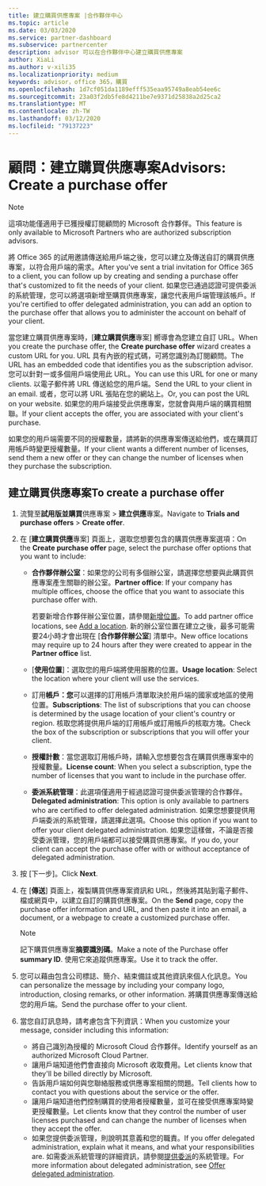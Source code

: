 ```yaml
---
title: 建立購買供應專案 |合作夥伴中心
ms.topic: article
ms.date: 03/03/2020
ms.service: partner-dashboard
ms.subservice: partnercenter
description: advisor 可以在合作夥伴中心建立購買供應專案
author: XiaLi
ms.author: v-xili35
ms.localizationpriority: medium
keywords: advisor，office 365，購買
ms.openlocfilehash: 1d7cf051da1189efff535eaa95749a8eab54ee6c
ms.sourcegitcommit: 23a03f2db5fe8d4211be7e9371d25838a2d25ca2
ms.translationtype: MT
ms.contentlocale: zh-TW
ms.lasthandoff: 03/12/2020
ms.locfileid: "79137223"
---
```

# <a name="advisors-create-a-purchase-offer"></a><span data-ttu-id="2867c-104">顧問：建立購買供應專案</span><span class="sxs-lookup"><span data-stu-id="2867c-104">Advisors: Create a purchase offer</span></span>

> [!NOTE]
> <span data-ttu-id="2867c-105">這項功能僅適用于已獲授權訂閱顧問的 Microsoft 合作夥伴。</span><span class="sxs-lookup"><span data-stu-id="2867c-105">This feature is only available to Microsoft Partners who are authorized subscription advisors.</span></span> 

<span data-ttu-id="2867c-106">將 Office 365 的試用邀請傳送給用戶端之後，您可以建立及傳送自訂的購買供應專案，以符合用戶端的需求。</span><span class="sxs-lookup"><span data-stu-id="2867c-106">After you've sent a trial invitation for Office 365 to a client, you can follow up by creating and sending a purchase offer that's customized to fit the needs of your client.</span></span> <span data-ttu-id="2867c-107">如果您已通過認證可提供委派的系統管理，您可以將選項新增至購買供應專案，讓您代表用戶端管理該帳戶。</span><span class="sxs-lookup"><span data-stu-id="2867c-107">If you're certified to offer delegated administration, you can add an option to the purchase offer that allows you to administer the account on behalf of your client.</span></span>

<span data-ttu-id="2867c-108">當您建立購買供應專案時，[**建立購買供應**專案] 嚮導會為您建立自訂 URL。</span><span class="sxs-lookup"><span data-stu-id="2867c-108">When you create the purchase offer, the **Create purchase offer** wizard creates a custom URL for you.</span></span> <span data-ttu-id="2867c-109">URL 具有內嵌的程式碼，可將您識別為訂閱顧問。</span><span class="sxs-lookup"><span data-stu-id="2867c-109">The URL has an embedded code that identifies you as the subscription advisor.</span></span> <span data-ttu-id="2867c-110">您可以針對一或多個用戶端使用此 URL。</span><span class="sxs-lookup"><span data-stu-id="2867c-110">You can use this URL for one or many clients.</span></span> <span data-ttu-id="2867c-111">以電子郵件將 URL 傳送給您的用戶端。</span><span class="sxs-lookup"><span data-stu-id="2867c-111">Send the URL to your client in an email.</span></span> <span data-ttu-id="2867c-112">或者，您可以將 URL 張貼在您的網站上。</span><span class="sxs-lookup"><span data-stu-id="2867c-112">Or, you can post the URL on your website.</span></span> <span data-ttu-id="2867c-113">如果您的用戶端接受此供應專案，您就會與用戶端的購買相關聯。</span><span class="sxs-lookup"><span data-stu-id="2867c-113">If your client accepts the offer, you are associated with your client's purchase.</span></span>

<span data-ttu-id="2867c-114">如果您的用戶端需要不同的授權數量，請將新的供應專案傳送給他們，或在購買訂用帳戶時變更授權數量。</span><span class="sxs-lookup"><span data-stu-id="2867c-114">If your client wants a different number of licenses, send them a new offer or they can change the number of licenses when they purchase the subscription.</span></span> 

## <a name="to-create-a-purchase-offer"></a><span data-ttu-id="2867c-115">建立購買供應專案</span><span class="sxs-lookup"><span data-stu-id="2867c-115">To create a purchase offer</span></span>

1. <span data-ttu-id="2867c-116">流覽至**試用版並購買**供應專案 > **建立供應**專案。</span><span class="sxs-lookup"><span data-stu-id="2867c-116">Navigate to **Trials and purchase offers** > **Create offer**.</span></span>

2. <span data-ttu-id="2867c-117">在 [**建立購買供應**專案] 頁面上，選取您想要包含的購買供應專案選項：</span><span class="sxs-lookup"><span data-stu-id="2867c-117">On the **Create purchase offer** page, select the purchase offer options that you want to include:</span></span>

    - <span data-ttu-id="2867c-118">**合作夥伴辦公室**：如果您的公司有多個辦公室，請選擇您想要與此購買供應專案產生關聯的辦公室。</span><span class="sxs-lookup"><span data-stu-id="2867c-118">**Partner office**: If your company has multiple offices, choose the office that you want to associate this purchase offer with.</span></span>

        <span data-ttu-id="2867c-119">若要新增合作夥伴辦公室位置，請參閱[新增位置](manage-locations.md)。</span><span class="sxs-lookup"><span data-stu-id="2867c-119">To add partner office locations, see [Add a location](manage-locations.md).</span></span> <span data-ttu-id="2867c-120">新的辦公室位置在建立之後，最多可能需要24小時才會出現在 [**合作夥伴辦公室**] 清單中。</span><span class="sxs-lookup"><span data-stu-id="2867c-120">New office locations may require up to 24 hours after they were created to appear in the **Partner office** list.</span></span>

    - <span data-ttu-id="2867c-121">[**使用位置**]：選取您的用戶端將使用服務的位置。</span><span class="sxs-lookup"><span data-stu-id="2867c-121">**Usage location**: Select the location where your client will use the services.</span></span>
    - <span data-ttu-id="2867c-122">訂用**帳戶：您**可以選擇的訂用帳戶清單取決於用戶端的國家或地區的使用位置。</span><span class="sxs-lookup"><span data-stu-id="2867c-122">**Subscriptions**: The list of subscriptions that you can choose is determined by the usage location of your client's country or region.</span></span> <span data-ttu-id="2867c-123">核取您將提供用戶端的訂用帳戶或訂用帳戶的核取方塊。</span><span class="sxs-lookup"><span data-stu-id="2867c-123">Check the box of the subscription or subscriptions that you will offer your client.</span></span>
    - <span data-ttu-id="2867c-124">**授權計數**：當您選取訂用帳戶時，請輸入您想要包含在購買供應專案中的授權數量。</span><span class="sxs-lookup"><span data-stu-id="2867c-124">**License count**: When you select a subscription, type the number of licenses that you want to include in the purchase offer.</span></span>
    - <span data-ttu-id="2867c-125">**委派系統管理**：此選項僅適用于經過認證可提供委派管理的合作夥伴。</span><span class="sxs-lookup"><span data-stu-id="2867c-125">**Delegated administration**: This option is only available to partners who are certified to offer delegated administration.</span></span> <span data-ttu-id="2867c-126">如果您想要提供用戶端委派的系統管理，請選擇此選項。</span><span class="sxs-lookup"><span data-stu-id="2867c-126">Choose this option if you want to offer your client delegated administration.</span></span> <span data-ttu-id="2867c-127">如果您這樣做，不論是否接受委派管理，您的用戶端都可以接受購買供應專案。</span><span class="sxs-lookup"><span data-stu-id="2867c-127">If you do, your client can accept the purchase offer with or without acceptance of delegated administration.</span></span>

3. <span data-ttu-id="2867c-128">按 [下一步]。</span><span class="sxs-lookup"><span data-stu-id="2867c-128">Click **Next**.</span></span>

4. <span data-ttu-id="2867c-129">在 [**傳送**] 頁面上，複製購買供應專案資訊和 URL，然後將其貼到電子郵件、檔或網頁中，以建立自訂的購買供應專案。</span><span class="sxs-lookup"><span data-stu-id="2867c-129">On the **Send** page, copy the purchase offer information and URL, and then paste it into an email, a document, or a webpage to create a customized purchase offer.</span></span>

    > [!NOTE]
    > <span data-ttu-id="2867c-130">記下購買供應專案**摘要識別碼**。</span><span class="sxs-lookup"><span data-stu-id="2867c-130">Make a note of the Purchase offer **summary ID**.</span></span> <span data-ttu-id="2867c-131">使用它來追蹤供應專案。</span><span class="sxs-lookup"><span data-stu-id="2867c-131">Use it to track the offer.</span></span>

5. <span data-ttu-id="2867c-132">您可以藉由包含公司標誌、簡介、結束備註或其他資訊來個人化訊息。</span><span class="sxs-lookup"><span data-stu-id="2867c-132">You can personalize the message by including your company logo, introduction, closing remarks, or other information.</span></span> <span data-ttu-id="2867c-133">將購買供應專案傳送給您的用戶端。</span><span class="sxs-lookup"><span data-stu-id="2867c-133">Send the purchase offer to your client.</span></span>

6. <span data-ttu-id="2867c-134">當您自訂訊息時，請考慮包含下列資訊：</span><span class="sxs-lookup"><span data-stu-id="2867c-134">When you customize your message, consider including this information:</span></span>

    - <span data-ttu-id="2867c-135">將自己識別為授權的 Microsoft Cloud 合作夥伴。</span><span class="sxs-lookup"><span data-stu-id="2867c-135">Identify yourself as an authorized Microsoft Cloud Partner.</span></span>
    - <span data-ttu-id="2867c-136">讓用戶端知道他們會直接向 Microsoft 收取費用。</span><span class="sxs-lookup"><span data-stu-id="2867c-136">Let clients know that they'll be billed directly by Microsoft.</span></span>
    - <span data-ttu-id="2867c-137">告訴用戶端如何與您聯絡服務或供應專案相關的問題。</span><span class="sxs-lookup"><span data-stu-id="2867c-137">Tell clients how to contact you with questions about the service or the offer.</span></span>
    - <span data-ttu-id="2867c-138">讓用戶端知道他們控制購買的使用者授權數量，並可在接受供應專案時變更授權數量。</span><span class="sxs-lookup"><span data-stu-id="2867c-138">Let clients know that they control the number of user licenses purchased and can change the number of licenses when they accept the offer.</span></span>
    - <span data-ttu-id="2867c-139">如果您提供委派管理，則說明其意義和您的職責。</span><span class="sxs-lookup"><span data-stu-id="2867c-139">If you offer delegated administration, explain what it means, and what your responsibilities are.</span></span> <span data-ttu-id="2867c-140">如需委派系統管理的詳細資訊，請參閱[提供委派](customers_revoke_admin_privileges.md)的系統管理。</span><span class="sxs-lookup"><span data-stu-id="2867c-140">For more information about delegated administration, see [Offer delegated administration](customers_revoke_admin_privileges.md).</span></span>